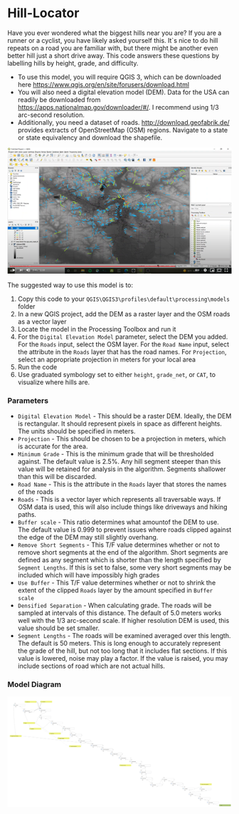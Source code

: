 # Hill-Locator

Have you ever wondered what the biggest hills near you are? If you are a runner or a cyclist, you have likely asked yourself this. It`s nice to do hill repeats on a road you are familiar with, but there might be another even better hill just a short drive away. This code answers these questions by labelling hills by height, grade, and difficulty.

- To use this model, you will require QGIS 3, which can be downloaded here https://www.qgis.org/en/site/forusers/download.html
- You will also need a digital elevation model (DEM). Data for the USA can readily be downloaded from https://apps.nationalmap.gov/downloader/#/. I recommend using 1/3 arc-second resolution.
- Additionally, you need a dataset of roads. http://download.geofabrik.de/ provides extracts of OpenStreetMap (OSM) regions. Navigate to a state or state equivalency and download the shapefile.

[![Youtube Tutorial Link](bait.png)](https://www.youtube.com/watch?v=P4vtoMJiGWc)

The suggested way to use this model is to:
1. Copy this code to your `QGIS\QGIS3\profiles\default\processing\models` folder
2. In a new QGIS project, add the DEM as a raster layer and the OSM roads as a vector layer
3. Locate the model in the Processing Toolbox and run it
4. For the `Digital Elevation Model` parameter, select the DEM you added. For the `Roads` input, select the OSM layer. For the `Road Name` input, select the attribute in the `Roads` layer that has the road names. For `Projection`, select an appropriate projection in meters for your local area
5. Run the code
6. Use graduated symbology set to either `height`, `grade_net`, or `CAT`, to visualize where hills are.

### Parameters
- `Digital Elevation Model` - This should be a raster DEM. Ideally, the DEM is rectangular. It should represent pixels in space as different heights. The units should be specified in meters.
-  `Projection` - This should be chosen to be a projection in meters, which is accurate for the area.
-  `Minimum Grade` - This is the minimum grade that will be thresholded against. The default value is 2.5%. Any hill segment steeper than this value will be retained for analysis in the algorithm. Segments shallower than this will be discarded. 
-  `Road Name` - This is the attribute in the `Roads` layer that stores the names of the roads
-  `Roads` - This is a vector layer which represents all traversable ways. If OSM data is used, this will also include things like driveways and hiking paths.
-  `Buffer scale` - This ratio determines what amountof the DEM to use. The default value is 0.999 to prevent issues where roads clipped against the edge of the DEM may still slightly overhang.
-  `Remove Short Segments` - This T/F value determines whether or not to remove short segments at the end of the algorithm. Short segments are defined as any segment which is shorter than the length specified by `Segment Lengths`. If this is set to false, some very short segments may be included which will have impossibly high grades
-  `Use Buffer` - This T/F value determines whether or not to shrink the extent of the clipped `Roads` layer by the amount specified in `Buffer scale`
-  `Densified Separation` - When calculating grade. The roads will be sampled at intervals of this distance. The default of 5.0 meters works well with the 1/3 arc-second scale. If higher resolution DEM is used, this value should be set smaller.
-  `Segment Lengths` - The roads will be examined averaged over this length. The default is 50 meters. This is long enough to accurately represent the grade of the hill, but not too long that it includes flat sections. If this value is lowered, noise may play a factor. If the value is raised, you may include sections of road which are not actual hills.

### Model Diagram
![Model Diagram](My_Model.svg)
